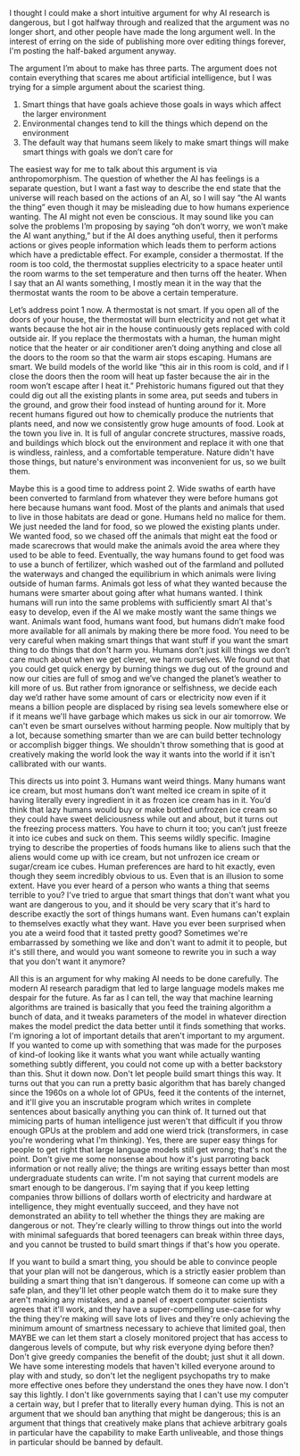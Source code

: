 I thought I could make a short intuitive argument for why AI research is dangerous, but I got halfway through and realized that the argument was no longer short, and other people have made the long argument well. In the interest of erring on the side of publishing more over editing things forever, I'm posting the half-baked argument anyway.

The argument I’m about to make has three parts. The argument does not contain everything that scares me about artificial intelligence, but I was trying for a simple argument about the scariest thing.

1. Smart things that have goals achieve those goals in ways which affect the larger environment
2. Environmental changes tend to kill the things which depend on the environment
3. The default way that humans seem likely to make smart things will make smart things with goals we don’t care for

The easiest way for me to talk about this argument is via anthropomorphism. The question of whether the AI has feelings is a separate question, but I want a fast way to describe the end state that the universe will reach based on the actions of an AI, so I will say “the AI wants the thing” even though it may be misleading due to how humans experience wanting. The AI might not even be conscious. It may sound like you can solve the problems I’m proposing by saying “oh don’t worry, we won’t make the AI want anything,” but if the AI does anything useful, then it performs actions or gives people information which leads them to perform actions which have a predictable effect. For example, consider a thermostat. If the room is too cold, the thermostat supplies electricity to a space heater until the room warms to the set temperature and then turns off the heater. When I say that an AI wants something, I mostly mean it in the way that the thermostat wants the room to be above a certain temperature.

Let’s address point 1 now. A thermostat is not smart. If you open all of the doors of your house, the thermostat will burn electricity and not get what it wants because the hot air in the house continuously gets replaced with cold outside air. If you replace the thermostats with a human, the human might notice that the heater or air conditioner aren’t doing anything and close all the doors to the room so that the warm air stops escaping. Humans are smart. We build models of the world like “this air in this room is cold, and if I close the doors then the room will heat up faster because the air in the room won’t escape after I heat it.” Prehistoric humans figured out that they could dig out all the existing plants in some area, put seeds and tubers in the ground, and grow their food instead of hunting around for it. More recent humans figured out how to chemically produce the nutrients that plants need, and now we consistently grow huge amounts of food. Look at the town you live in. It is full of angular concrete structures, massive roads, and buildings which block out the environment and replace it with one that is windless, rainless, and a comfortable temperature. Nature didn't have those things, but nature's environment was inconvenient for us, so we built them.

Maybe this is a good time to address point 2. Wide swaths of earth have been converted to farmland from whatever they were before humans got here because humans want food. Most of the plants and animals that used to live in those habitats are dead or gone. Humans held no malice for them. We just needed the land for food, so we plowed the existing plants under. We wanted food, so we chased off the animals that might eat the food or made scarecrows that would make the animals avoid the area where they used to be able to feed. Eventually, the way humans found to get food was to use a bunch of fertilizer, which washed out of the farmland and polluted the waterways and changed the equilibrium in which animals were living outside of human farms. Animals got less of what they wanted because the humans were smarter about going after what humans wanted. I think humans will run into the same problems with sufficiently smart AI that's easy to develop, even if the AI we make mostly want the same things we want. Animals want food, humans want food, but humans didn’t make food more available for all animals by making there be more food. You need to be very careful when making smart things that want stuff if you want the smart thing to do things that don't harm you. Humans don’t just kill things we don’t care much about when we get clever, we harm ourselves. We found out that you could get quick energy by burning things we dug out of the ground and now our cities are full of smog and we’ve changed the planet’s weather to kill more of us. But rather from ignorance or selfishness, we decide each day we’d rather have some amount of cars or electricity now even if it means a billion people are displaced by rising sea levels somewhere else or if it means we'll have garbage which makes us sick in our air tomorrow. We can't even be smart ourselves without harming people. Now multiply that by a lot, because something smarter than we are can build better technology or accomplish bigger things. We shouldn't throw something that is good at creatively making the world look the way it wants into the world if it isn't callibrated with our wants.

This directs us into point 3. Humans want weird things. Many humans want ice cream, but most humans don’t want melted ice cream in spite of it having literally every ingredient in it as frozen ice cream has in it. You’d think that lazy humans would buy or make bottled unfrozen ice cream so they could have sweet deliciousness while out and about, but it turns out the freezing process matters. You have to churn it too; you can’t just freeze it into ice cubes and suck on them. This seems wildly specific. Imagine trying to describe the properties of foods humans like to aliens such that the aliens would come up with ice cream, but not unfrozen ice cream or sugar/cream ice cubes. Human preferences are hard to hit exactly, even though they seem incredibly obvious to us. Even that is an illusion to some extent. Have you ever heard of a person who wants a thing that seems terrible to you? I've tried to argue that smart things that don't want what you want are dangerous to you, and it should be very scary that it's hard to describe exactly the sort of things humans want. Even humans can't explain to themselves exactly what they want. Have you ever been surprised when you ate a weird food that it tasted pretty good? Sometimes we're embarrassed by something we like and don't want to admit it to people, but it's still there, and would you want someone to rewrite you in such a way that you don't want it anymore?

All this is an argument for why making AI needs to be done carefully. The modern AI research paradigm that led to large language models makes me despair for the future. As far as I can tell, the way that machine learning algorithms are trained is basically that you feed the training algorithm a bunch of data, and it tweaks parameters of the model in whatever direction makes the model predict the data better until it finds something that works. I'm ignoring a lot of important details that aren't important to my argument. If you wanted to come up with something that was made for the purposes of kind-of looking like it wants what you want while actually wanting something subtly different, you could not come up with a better backstory than this. Shut it down now. Don't let people build smart things this way. It turns out that you can run a pretty basic algorithm that has barely changed since the 1960s on a whole lot of GPUs, feed it the contents of the internet, and it'll give you an inscrutable program which writes in complete sentences about basically anything you can think of. It turned out that mimicing parts of human intelligence just weren't that difficult if you throw enough GPUs at the problem and add one wierd trick (transformers, in case you're wondering what I'm thinking). Yes, there are super easy things for people to get right that large language models still get wrong; that's not the point. Don't give me some nonsense about how it's just parroting back information or not really alive; the things are writing essays better than most undergraduate students can write. I'm not saying that current models are smart enough to be dangerous. I'm saying that if you keep letting companies throw billions of dollars worth of electricity and hardware at intelligence, they might eventually succeed, and they have not demonstrated an ability to tell whether the things they are making are dangerous or not. They're clearly willing to throw things out into the world with minimal safeguards that bored teenagers can break within three days, and you cannot be trusted to build smart things if that's how you operate.

If you want to build a smart thing, you should be able to convince people that your plan will not be dangerous, which is a strictly easier problem than building a smart thing that isn't dangerous. If someone can come up with a safe plan, and they'll let other people watch them do it to make sure they aren't making any mistakes, and a panel of expert computer scientists agrees that it'll work, and they have a super-compelling use-case for why the thing they're making will save lots of lives and they're only achieving the minimum amount of smartness necessary to achieve that limited goal, then MAYBE we can let them start a closely monitored project that has access to dangerous levels of compute, but why risk everyone dying before then? Don't give greedy companies the benefit of the doubt; just shut it all down. We have some interesting models that haven't killed everyone around to play with and study, so don't let the negligent psychopaths try to make more effective ones before they understand the ones they have now. I don't say this lightly. I don't like governments saying that I can't use my computer a certain way, but I prefer that to literally every human dying. This is not an argument that we should ban anything that might be dangerous; this is an argument that things that creatively make plans that achieve arbitrary goals in particular have the capability to make Earth unliveable, and those things in particular should be banned by default.
